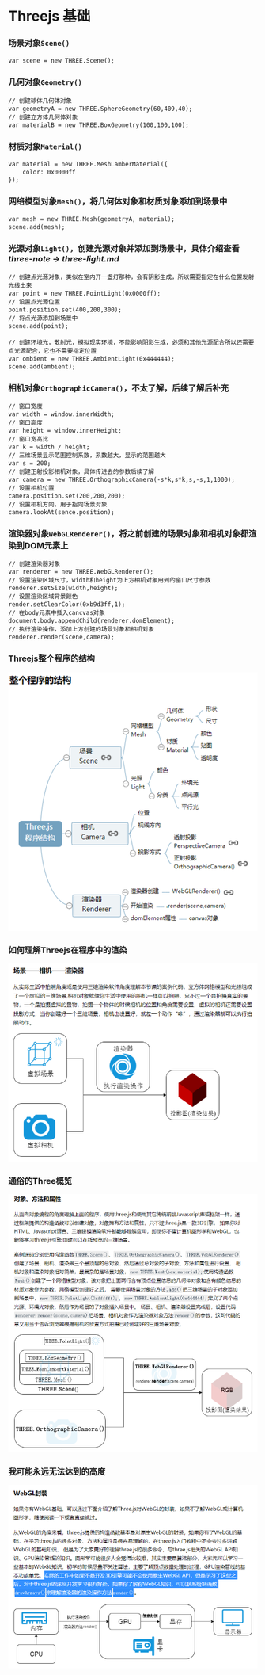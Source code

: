 # Threejs 基础

### 场景对象`Scene()`  
```
var scene = new THREE.Scene();
```

### 几何对象`Geometry()`  
```
// 创建球体几何体对象
var geometryA = new THREE.SphereGeometry(60,409,40);
// 创建立方体几何体对象
var materialB = new THREE.BoxGeometry(100,100,100);
```

### 材质对象`Material()`  
```
var material = new THREE.MeshLamberMaterial({
	color: 0x0000ff
});
```

### 网络模型对象`Mesh()`，将几何体对象和材质对象添加到场景中  
```
var mesh = new THREE.Mesh(geometryA, material);
scene.add(mesh);
```

### 光源对象`Light()`，创建光源对象并添加到场景中，具体介绍查看 ***three-note -> three-light.md***  
```
// 创建点光源对象，类似在室内开一盏灯那种，会有阴影生成，所以需要指定在什么位置发射光线出来
var point = new THREE.PointLight(0x0000ff);
// 设置点光源位置
point.position.set(400,200,300);
// 将点光源添加到场景中
scene.add(point);

// 创建环境光，散射光，模拟现实环境，不能影响阴影生成，必须和其他光源配合所以还需要点光源配合，它也不需要指定位置
var ombient = new THREE.AmbientLight(0x444444);
scene.add(ambient);
```

### 相机对象`OrthographicCamera()`，不太了解，后续了解后补充  
```
// 窗口宽度
var width = window.innerWidth;
// 窗口高度
var height = window.innerHeight;
// 窗口宽高比
var k = width / height;
// 三维场景显示范围控制系数，系数越大，显示的范围越大
var s = 200;
// 创建正射投影相机对象，具体传进去的参数后续了解
var camera = new THREE.OrthographicCamera(-s*k,s*k,s,-s,1,1000);
// 设置相机位置
camera.position.set(200,200,200);
// 设置相机方向，用于指向场景对象
camera.lookAt(sence.position);
```

### 渲染器对象`WebGLRenderer()`，将之前创建的场景对象和相机对象都渲染到DOM元素上  
```
// 创建渲染器对象  
var renderer = new THREE.WebGLRenderer();
// 设置渲染区域尺寸，width和height为上方相机对象用到的窗口尺寸参数
renderer.setSize(width,height);
// 设置渲染区域背景颜色
render.setClearColor(0xb9d3ff,1);
// 在body元素中插入cancvas对象
document.body.appendChild(renderer.domElement);
// 执行渲染操作，添加上方创建的场景对象和相机对象
renderer.render(scene,camera);
```

### Threejs整个程序的结构
![Threejs整个程序的结构](lib/img/Threejs整个程序的结构.png "Threejs整个程序的结构")

### 如何理解Threejs在程序中的渲染
![通俗的解释Threejs在程序中渲染](lib/img/通俗的解释Threejs在程序中渲染.png "通俗的解释Threejs在程序中渲染")

### 通俗的Three概览
![通俗的Three概览](lib/img/通俗的Three概览.png "通俗的Three概览")

### 我可能永远无法达到的高度
![我可能永远无法达到的高度](lib/img/我可能永远无法达到的高度.png "我可能永远无法达到的高度")